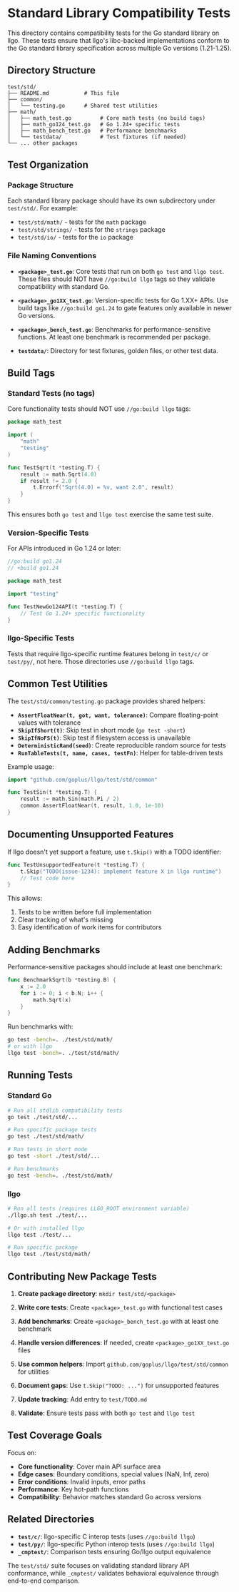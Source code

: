 # Standard Library Compatibility Tests

This directory contains compatibility tests for the Go standard library on llgo. These tests ensure that llgo's libc-backed implementations conform to the Go standard library specification across multiple Go versions (1.21-1.25).

## Directory Structure

```
test/std/
├── README.md           # This file
├── common/
│   └── testing.go      # Shared test utilities
├── math/
│   ├── math_test.go         # Core math tests (no build tags)
│   ├── math_go124_test.go   # Go 1.24+ specific tests
│   ├── math_bench_test.go   # Performance benchmarks
│   └── testdata/            # Test fixtures (if needed)
└── ... other packages
```

## Test Organization

### Package Structure

Each standard library package should have its own subdirectory under `test/std/`. For example:
- `test/std/math/` - tests for the `math` package
- `test/std/strings/` - tests for the `strings` package
- `test/std/io/` - tests for the `io` package

### File Naming Conventions

- **`<package>_test.go`**: Core tests that run on both `go test` and `llgo test`. These files should NOT have `//go:build llgo` tags so they validate compatibility with standard Go.

- **`<package>_go1XX_test.go`**: Version-specific tests for Go 1.XX+ APIs. Use build tags like `//go:build go1.24` to gate features only available in newer Go versions.

- **`<package>_bench_test.go`**: Benchmarks for performance-sensitive functions. At least one benchmark is recommended per package.

- **`testdata/`**: Directory for test fixtures, golden files, or other test data.

## Build Tags

### Standard Tests (no tags)

Core functionality tests should NOT use `//go:build llgo` tags:

```go
package math_test

import (
	"math"
	"testing"
)

func TestSqrt(t *testing.T) {
	result := math.Sqrt(4.0)
	if result != 2.0 {
		t.Errorf("Sqrt(4.0) = %v, want 2.0", result)
	}
}
```

This ensures both `go test` and `llgo test` exercise the same test suite.

### Version-Specific Tests

For APIs introduced in Go 1.24 or later:

```go
//go:build go1.24
// +build go1.24

package math_test

import "testing"

func TestNewGo124API(t *testing.T) {
	// Test Go 1.24+ specific functionality
}
```

### llgo-Specific Tests

Tests that require llgo-specific runtime features belong in `test/c/` or `test/py/`, not here. Those directories use `//go:build llgo` tags.

## Common Test Utilities

The `test/std/common/testing.go` package provides shared helpers:

- **`AssertFloatNear(t, got, want, tolerance)`**: Compare floating-point values with tolerance
- **`SkipIfShort(t)`**: Skip test in short mode (`go test -short`)
- **`SkipIfNoFS(t)`**: Skip test if filesystem access is unavailable
- **`DeterministicRand(seed)`**: Create reproducible random source for tests
- **`RunTableTests(t, name, cases, testFn)`**: Helper for table-driven tests

Example usage:

```go
import "github.com/goplus/llgo/test/std/common"

func TestSin(t *testing.T) {
	result := math.Sin(math.Pi / 2)
	common.AssertFloatNear(t, result, 1.0, 1e-10)
}
```

## Documenting Unsupported Features

If llgo doesn't yet support a feature, use `t.Skip()` with a TODO identifier:

```go
func TestUnsupportedFeature(t *testing.T) {
	t.Skip("TODO(issue-1234): implement feature X in llgo runtime")
	// Test code here
}
```

This allows:
1. Tests to be written before full implementation
2. Clear tracking of what's missing
3. Easy identification of work items for contributors

## Adding Benchmarks

Performance-sensitive packages should include at least one benchmark:

```go
func BenchmarkSqrt(b *testing.B) {
	x := 2.0
	for i := 0; i < b.N; i++ {
		math.Sqrt(x)
	}
}
```

Run benchmarks with:
```bash
go test -bench=. ./test/std/math/
# or with llgo
llgo test -bench=. ./test/std/math/
```

## Running Tests

### Standard Go

```bash
# Run all stdlib compatibility tests
go test ./test/std/...

# Run specific package tests
go test ./test/std/math/

# Run tests in short mode
go test -short ./test/std/...

# Run benchmarks
go test -bench=. ./test/std/math/
```

### llgo

```bash
# Run all tests (requires LLGO_ROOT environment variable)
./llgo.sh test ./test/...

# Or with installed llgo
llgo test ./test/...

# Run specific package
llgo test ./test/std/math/
```

## Contributing New Package Tests

1. **Create package directory**: `mkdir test/std/<package>`

2. **Write core tests**: Create `<package>_test.go` with functional test cases

3. **Add benchmarks**: Create `<package>_bench_test.go` with at least one benchmark

4. **Handle version differences**: If needed, create `<package>_go1XX_test.go` files

5. **Use common helpers**: Import `github.com/goplus/llgo/test/std/common` for utilities

6. **Document gaps**: Use `t.Skip("TODO: ...")` for unsupported features

7. **Update tracking**: Add entry to `test/TODO.md`

8. **Validate**: Ensure tests pass with both `go test` and `llgo test`

## Test Coverage Goals

Focus on:
- **Core functionality**: Cover main API surface area
- **Edge cases**: Boundary conditions, special values (NaN, Inf, zero)
- **Error conditions**: Invalid inputs, error paths
- **Performance**: Key hot-path functions
- **Compatibility**: Behavior matches standard Go across versions

## Related Directories

- **`test/c/`**: llgo-specific C interop tests (uses `//go:build llgo`)
- **`test/py/`**: llgo-specific Python interop tests (uses `//go:build llgo`)
- **`_cmptest/`**: Comparison tests ensuring Go/llgo output equivalence

The `test/std/` suite focuses on validating standard library API conformance, while `_cmptest/` validates behavioral equivalence through end-to-end comparison.
